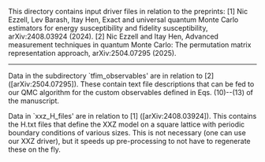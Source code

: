 This directory contains input driver files in relation to the preprints:
[1] Nic Ezzell, Lev Barash, Itay Hen, Exact and universal quantum Monte Carlo estimators for energy susceptibility and fidelity susceptibility, arXiv:2408.03924 (2024).
[2] Nic Ezzell and Itay Hen, Advanced measurement techniques in quantum Monte Carlo: The permutation matrix representation approach, arXiv:2504.07295 (2025).

-----------------------------------------------------------------------------------------------------------

Data in the subdirectory `tfim_observables' are in relation to [2] ([arXiv:2504.07295]). These contain text file descriptions that can be fed to our QMC algorithm for the custom observables defined in Eqs. (10)--(13) of the manuscript.

Data in `xxz_H_files' are in relation to [1] ([arXiv:2408.03924]). This contains the H.txt files that define the XXZ model on a square lattice with periodic boundary conditions of various sizes. This is not necessary (one can use our XXZ driver), but it speeds up pre-processing to not have to regenerate these on the fly.